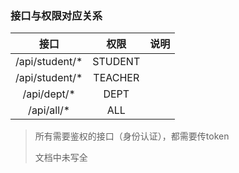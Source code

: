 ### 接口与权限对应关系

|      接口      |  权限   | 说明 |
| :------------: | :-----: | :--: |
| /api/student/* | STUDENT |      |
| /api/student/* | TEACHER |      |
|  /api/dept/*   |  DEPT   |      |
|   /api/all/*   |   ALL   |      |

> 所有需要鉴权的接口（身份认证），都需要传token
>
> 文档中未写全

